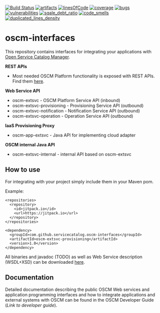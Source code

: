 [![Build Status](https://travis-ci.org/servicecatalog/oscm-interfaces.svg?branch=master)](https://travis-ci.org/servicecatalog/oscm-interfaces)
[![artifacts](https://jitpack.io/v/servicecatalog/oscm-interfaces.svg)](https://jitpack.io/#servicecatalog/oscm-interfaces)
[![linesOfCode](https://sonarcloud.io/api/badges/measure?key=org.oscm:oscm-interfaces&metric=ncloc)](https://sonarcloud.io/dashboard/index/org.oscm:oscm-interfaces)
[![coverage](https://sonarcloud.io/api/badges/measure?key=org.oscm:oscm-interfaces&metric=coverage)](https://sonarcloud.io/dashboard/index/org.oscm:oscm-interfaces)
[![bugs](https://sonarcloud.io/api/badges/measure?key=org.oscm:oscm-interfaces&metric=bugs)](https://sonarcloud.io/dashboard/index/org.oscm:oscm-interfaces)
[![vulnerabilities](https://sonarcloud.io/api/badges/measure?key=org.oscm:oscm-interfaces&metric=vulnerabilities)](https://sonarcloud.io/dashboard/index/org.oscm:oscm-interfaces)
[![sqale_debt_ratio](https://sonarcloud.io/api/badges/measure?key=org.oscm:oscm-interfaces&metric=sqale_debt_ratio)](https://sonarcloud.io/dashboard/index/org.oscm:oscm-interfaces)
[![code_smells](https://sonarcloud.io/api/badges/measure?key=org.oscm:oscm-interfaces&metric=code_smells)](https://sonarcloud.io/dashboard/index/org.oscm:oscm-interfaces)
[![duplicated_lines_density](https://sonarcloud.io/api/badges/measure?key=org.oscm:oscm-interfaces&metric=duplicated_lines_density)](https://sonarcloud.io/dashboard/index/org.oscm:oscm-interfaces)

# oscm-interfaces
This repository contains interfaces for integrating your applications with 
[Open Service Catalog Manager](https://github.com/servicecatalog/oscm#open-service-catalog-manager).


**REST APIs**
 * Most needed OSCM Platform functionality is exposed with REST APIs. 
Find them [here](https://github.com/servicecatalog/oscm-rest-api).
	
**Web Service API**
 * oscm-extsvc - OSCM Platform Service API (inbound)
 * oscm-extsvc-provisioning - Provisioning Service API (outbound)
 * oscm-extsvc-notification - Notification Service API (outbound)
 * oscm-extsvc-operation - Operation Service API (outbound)
 
**IaaS Provisioning Proxy**  
 * oscm-app-extsvc - Java API for implementing cloud adapter
  
**OSCM internal Java API**
 * oscm-extsvc-internal - internal API based on oscm-extsvc

## How to use ##

For integrating with your project simply include them in your Maven pom. 

Example:
```
<repositories>
  <repository>
    <id>jitpack.io</id>
    <url>https://jitpack.io</url>
  </repository>
</repositories>

<dependency>
  <groupId>com.github.servicecatalog.oscm-interfaces</groupId>
  <artifactId>oscm-extsvc-provisioning</artifactId>
  <version>1.0</version>
</dependency>
```
All binaries and javadoc (TODO) as well as Web Service description (WSDL+XSD) can be downloaded [here](https://github.com/servicecatalog/oscm-interfaces/releases/tag/1.0). 

## Documentation
Detailed documentation describing the public OSCM Web services and application programming interfaces and how to integrate applications and external systems with OSCM can be found in the OSCM Developer Guide (*Link to developer guide*).




  
